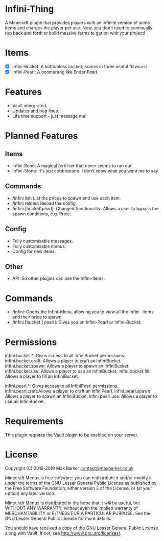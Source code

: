 # Infini-Thing
A Minecraft plugin that provides players with an infinite version of some items and charges the player per use. Now, you don't need to continually run back and forth or build massive farms to get on with your project!

# Items
  - [x] Infini-Bucket: A bottomless bucket; comes in three useful flavours!
  - [x] Infini-Pearl: A boomerang like Ender Pearl.

# Features
  - Vault intergrated.
  - Updates and bug fixes.
  - Life time support - just message me!
  
# Planned Features
## Items
  - Infini-Bone: A magical fertiliser that never seems to run out.
  - Infini-Stone: It's just cobblestone. I don't know what you want me to say.
  
## Commands
  - /infini list: List the prices to spawn and use each item.
  - /infini reload: Reload the config.
  - /infini [bucket\pearl]: Changed functionality: Allows a user to bypass the spawn conditions, e.g. Price. 

## Config
  - Fully customisable messages.
  - Fully customisable menus.
  - Config for new items.
  
## Other
  - API: So other plugins can use the Infini-Items.

# Commands
  - /infini: Opens the Infini-Menu, allowing you to view all the Infini- Items and their price to spawn.
  - /infini [bucket | pearl]: Gives you an Infini-Pearl or Infini-Bucket.

# Permissions
infini.bucket.*: Gives access to all InfiniBucket permissions.
infini.bucket.craft: Allows a player to craft an InfiniBucket.
infini.bucket.spawn: Allows a player to spawn an InfiniBucket.
infini.bucket.use: Allows a player to use an InfiniBucket.
infini.bucket.fill: Allows a player to fill an InfiniBucket.

infini.pearl.*: Gives access to all InfiniPearl permissions.
infini.pearl.craft:Allows a player to craft an InfiniPearl.
infini.pearl.spawn: Allows a player to spawn an InfiniBucket.
infini.pearl.use: Allows a player to use an InfiniBucket.

# Requirements
This plugin requires the Vault plugin to be enabled on your server.

# License
Copyright (C) 2019-2019 Max Barker contact@maxbarker.co.uk

Minecraft Menus is free software: you can redistribute it and/or modify it under the terms of the GNU Lesser General Public License as published by the Free Software Foundation, either version 3 of the License, or (at your option) any later version.

Minecraft Menus is distributed in the hope that it will be useful, but WITHOUT ANY WARRANTY; without even the implied warranty of MERCHANTABILITY or FITNESS FOR A PARTICULAR PURPOSE. See the GNU Lesser General Public License for more details.

You should have received a copy of the GNU Lesser General Public License along with Vault. If not, see http://www.gnu.org/licenses/.

